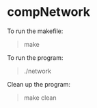 # compNetwork

To run the makefile:

> make

To run the program:

> ./network

Clean up the program:

> make clean
